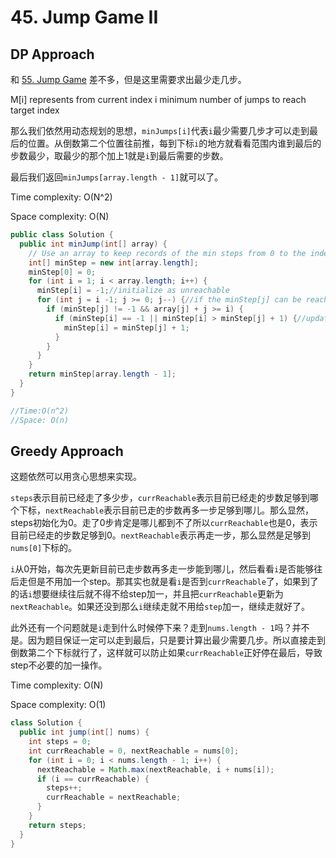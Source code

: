 # 45. Jump Game II

## DP Approach

和 [55. Jump Game](55-Jump-Game.md) 差不多，但是这里需要求出最少走几步。

M[i] represents from current index i minimum number of jumps to reach target index

那么我们依然用动态规划的思想，`minJumps[i]`代表`i`最少需要几步才可以走到最后的位置。从倒数第二个位置往前推，每到下标`i`的地方就看看范围内谁到最后的步数最少，取最少的那个加上1就是`i`到最后需要的步数。

最后我们返回`minJumps[array.length - 1]`就可以了。

Time complexity: O(N^2)

Space complexity: O(N)

```java
public class Solution {
  public int minJump(int[] array) {
    // Use an array to keep records of the min steps from 0 to the index of i
    int[] minStep = new int[array.length];
    minStep[0] = 0; 
    for (int i = 1; i < array.length; i++) {
      minStep[i] = -1;//initialize as unreachable
      for (int j = i -1; j >= 0; j--) {//if the minStep[j] can be reached from 0
        if (minStep[j] != -1 && array[j] + j >= i) { 
          if (minStep[i] == -1 || minStep[i] > minStep[j] + 1) {//update the minStep[i] when it is -1 or the steps is bigger
            minStep[i] = minStep[j] + 1;
          }
        }
      }
    }
    return minStep[array.length - 1];
  }
}

//Time:O(n^2)
//Space: O(n)

```

## Greedy Approach

这题依然可以用贪心思想来实现。

`steps`表示目前已经走了多少步，`currReachable`表示目前已经走的步数足够到哪个下标，`nextReachable`表示目前已走的步数再多一步足够到哪儿。那么显然，steps初始化为0。走了0步肯定是哪儿都到不了所以`currReachable`也是0，表示目前已经走的步数足够到0。`nextReachable`表示再走一步，那么显然是足够到`nums[0]`下标的。

`i`从0开始，每次先更新目前已走步数再多走一步能到哪儿，然后看看`i`是否能够往后走但是不用加一个step。那其实也就是看`i`是否到`currReachable`了，如果到了的话`i`想要继续往后就不得不给step加一，并且把`currReachable`更新为`nextReachable`。如果还没到那么`i`继续走就不用给`step`加一，继续走就好了。

此外还有一个问题就是`i`走到什么时候停下来？走到`nums.length - 1`吗？并不是。因为题目保证一定可以走到最后，只是要计算出最少需要几步。所以直接走到倒数第二个下标就行了，这样就可以防止如果`currReachable`正好停在最后，导致step不必要的加一操作。

Time complexity: O(N)

Space complexity: O(1)

```java
class Solution {
  public int jump(int[] nums) {
    int steps = 0;
    int currReachable = 0, nextReachable = nums[0];
    for (int i = 0; i < nums.length - 1; i++) {
      nextReachable = Math.max(nextReachable, i + nums[i]);
      if (i == currReachable) {
        steps++;
        currReachable = nextReachable;
      }
    }
    return steps;
  }
}
```